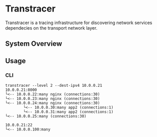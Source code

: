 # Transtracer

[licence]: https://github.com/yuuki/transtracer/blog/master/LICENSE

Transtracer is a tracing infrastructure for discovering network services dependecies on the transport network layer.

## System Overview

## Usage

### CLI

```shell
transtracer --level 2 --dest-ipv4 10.0.0.21
10.0.0.21:8000
└<-- 10.0.0.22:many nginx (connections:30)
└<-- 10.0.0.23:many nginx (connections:30)
└<-- 10.0.0.24:many nginx (connections:30)
        └<-- 10.0.0.30:many app2 (connections:1)
        └<-- 10.0.0.31:many app2 (connections:1)
└<-- 10.0.0.25:many (connections:30)

10.0.0.21:22
└<-- 10.0.0.100:many
```
